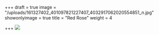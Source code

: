 +++
draft = true
image = "/uploads/161327402_401097821227407_4032917062020554851_n.jpg"
showonlyimage = true
title = "Red Rose"
weight = 4

+++
![](/uploads/161327402_401097821227407_4032917062020554851_n.jpg)